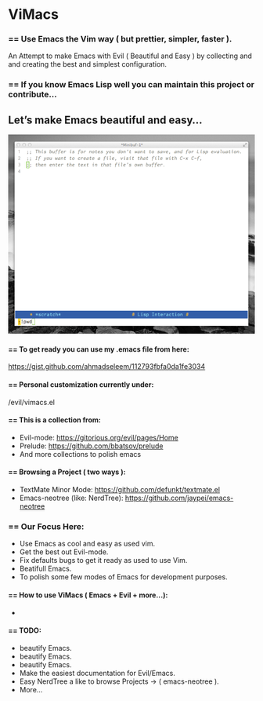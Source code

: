 ViMacs
======

### == Use Emacs the Vim way ( but prettier, simpler, faster ).

An Attempt to make Emacs with Evil ( Beautiful and Easy ) by collecting and and creating the best and simplest configuration.


### == If you know Emacs Lisp well you can maintain this project or contribute…
## Let’s make Emacs beautiful and easy…

![IMAGE](https://raw.githubusercontent.com/ahmadseleem/ViMacs/master/ViMacs.png)


#### == To get ready you can use my .emacs file from here:
https://gist.github.com/ahmadseleem/112793fbfa0da1fe3034

#### == Personal customization currently under:
/evil/vimacs.el

#### == This is a collection from:
- Evil-mode: https://gitorious.org/evil/pages/Home
- Prelude: https://github.com/bbatsov/prelude
- And more collections to polish emacs

#### == Browsing a Project ( two ways ):
- TextMate Minor Mode: https://github.com/defunkt/textmate.el
- Emacs-neotree (like: NerdTree): https://github.com/jaypei/emacs-neotree

### == Our Focus Here:
- Use Emacs as cool and easy as used vim.
- Get the best out Evil-mode.
- Fix defaults bugs to get it ready as used to use Vim.
- Beatifull Emacs.
- To polish some few modes of Emacs for development purposes.

#### == How to use ViMacs ( Emacs + Evil + more...):
-

#### == TODO:
- beautify Emacs.
- beautify Emacs.
- beautify Emacs.
- Make the easiest documentation for Evil/Emacs.
- Easy NerdTree a like to browse Projects -> ( emacs-neotree ).
- More…
